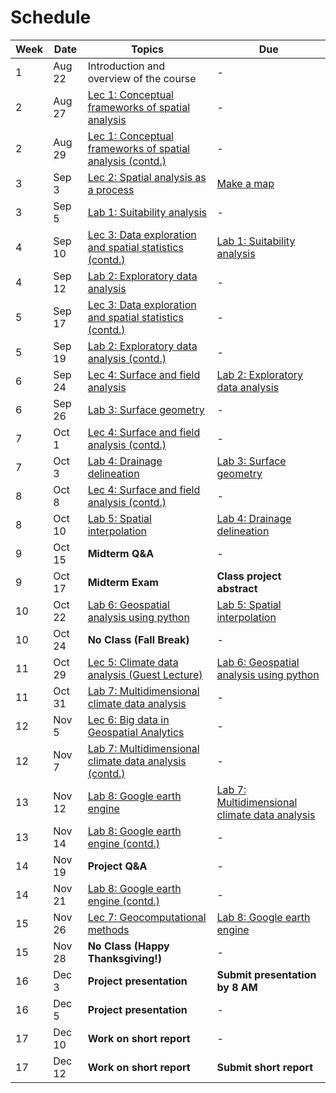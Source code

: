 # Schedule

Week | Date | Topics | Due
-----|------|--------|-----
1    | Aug 22 | Introduction and overview of the course | -
2    | Aug 27 | [Lec 1: Conceptual frameworks of spatial analysis](lectures/lec-1.md) | -
2    | Aug 29 | [Lec 1: Conceptual frameworks of spatial analysis (contd.)](lectures/lec-1.md) | -
3    | Sep 3 | [Lec 2: Spatial analysis as a process](lectures/lec-2.md) | [Make a map](labs/lab-0/lab-0.md)
3    | Sep 5 | [Lab 1: Suitability analysis](labs/lab-1/lab-1.md) | -
4    | Sep 10 | [Lec 3: Data exploration and spatial statistics (contd.)](lectures/lec-3.md) | [Lab 1: Suitability analysis](labs/lab-1/lab-1.md)
4    | Sep 12 | [Lab 2: Exploratory data analysis](labs/lab-2/lab-2.md) | -
5    | Sep 17 | [Lec 3: Data exploration and spatial statistics (contd.)](lectures/lec-3.md) | -
5    | Sep 19 | [Lab 2: Exploratory data analysis (contd.)](labs/lab-2/lab-2.md) | -
6    | Sep 24 | [Lec 4: Surface and field analysis](lectures/lec-4.md) | [Lab 2: Exploratory data analysis](labs/lab-2/lab-2.md)
6    | Sep 26 | [Lab 3: Surface geometry](labs/lab-3/lab-3.md) | -
7    | Oct 1 | [Lec 4: Surface and field analysis (contd.)](lectures/lec-4.md) | -
7    | Oct 3 | [Lab 4: Drainage delineation](labs/lab-4/lab-4.md) | [Lab 3: Surface geometry](labs/lab-3/lab-3.md)
8    | Oct 8 | [Lec 4: Surface and field analysis (contd.)](lectures/lec-4.md) | -
8    | Oct 10 | [Lab 5: Spatial interpolation](labs/lab-5/lab-5.md) | [Lab 4: Drainage delineation](labs/lab-4/lab-4.md)
9    | Oct 15 | **Midterm Q&A** | -
9    | Oct 17 | **Midterm Exam** | **Class project abstract**
10    | Oct 22 | [Lab 6: Geospatial analysis using python](labs/lab-6/lab-6.md) | [Lab 5: Spatial interpolation](labs/lab-5/lab-5.md)
10    | Oct 24 | **No Class (Fall Break)** | -
11    | Oct 29 | [Lec 5: Climate data analysis (Guest Lecture)](lectures/lec-5.md) | [Lab 6: Geospatial analysis using python](labs/lab-6/lab-6.md)
11    | Oct 31 | [Lab 7: Multidimensional climate data analysis](labs/lab-7/lab-7.md) | -
12    | Nov 5 | [Lec 6: Big data in Geospatial Analytics](lectures/lec-6.md) | -
12    | Nov 7 | [Lab 7: Multidimensional climate data analysis (contd.)](labs/lab-7/lab-7.md) | -
13    | Nov 12 | [Lab 8: Google earth engine](labs/lab-8/lab-8.md) | [Lab 7: Multidimensional climate data analysis](labs/lab-7/lab-7.md)
13    | Nov 14 | [Lab 8: Google earth engine (contd.)](labs/lab-8/lab-8.md) | -
14    | Nov 19 | **Project Q&A** | -
14    | Nov 21 | [Lab 8: Google earth engine (contd.)](labs/lab-8/lab-8.md) | -
15    | Nov 26 | [Lec 7: Geocomputational methods](lectures/lec-7.md) | [Lab 8: Google earth engine](labs/lab-8/lab-8.md)
15    | Nov 28 | **No Class (Happy Thanksgiving!)** | -
16    | Dec 3 | **Project presentation** | **Submit presentation by 8 AM**
16    | Dec 5 | **Project presentation** | -
17    | Dec 10 | **Work on short report** | -
17    | Dec 12 | **Work on short report** | **Submit short report**

